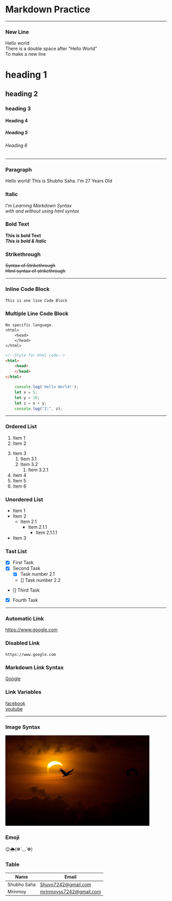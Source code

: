 <!--Markdown Practice -->
# Markdown Practice
---

### New Line

Hello world  
There is a double space after "Hello World"<br/>To make a new line

# heading 1
## heading 2
### heading 3
#### Heading 4
##### Heading 5
###### Heading 6
---

### Paragraph
<p>Hello world! This is Shubho Saha. I'm 27 Years Old</p>

### Italic
<i>I'm Learning Markdown Syntax</i>  
_with and without using html syntax_ 

### Bold Text
__This is bold Text__  
___This is bold & Italic___

### Strikethrough
~~Syntax of Strikethrough~~  
<del>Html syntax of strikethrough</del> <hr>

### Inline Code Block
`This is one line Code Block`

### Multiple Line Code Block
```
No specific language.
<html>
    <head>
    </head>
</html>
```

```html
<!--Style for Html code-->
<html>
    <head>
    </head>
</html>
```

```javascript
    console.log('Hello World!');
    let x = 5;
    let y = 10;
    let z = x + y;
    console.log("Z:", z);
```
---

### Ordered List
<ol>
    <li>Item 1</li>
    <li>Item 2</li>
</ol>

3. Item 3
    1. Item 3.1  
    2. Item 3.2
        1. Item 3.2.1
0. Item 4
6. Item 5
0. Item 6

### Unordered List
- Item 1
- Item 2
  - Item 2.1
    - Item 2.1.1
      - Item 2.1.1.1
- Item 3

### Tast List
- [x] First Task
- [x] Second Task
  - [x] Task number 2.1
  - [] Task number 2.2
- [] Third Task
- [x] Fourth Task 
---

### Automatic Link
https://www.google.com

### Disabled Link
`https://www.google.com`

### Markdown Link Syntax
[Google](https://www.google.com)


### Link Variables
[facebook][facebook]  
[youtube][youtube]


<!--All Links are stored in variable here-->
[facebook]: https://www.facebook.com
[youtube]: https://www.youtube.com
---

### Image Syntax
<!-- ![alternative Text](image link) -->
<!-- ![Bird](./images/bird.jpg) -->

<img src="./images/bird.jpg" width="450">

### Emoji
😉🌦️(❁´◡`❁)

### Table
| Name | Email |
|-------|------|
|Shubho Saha| Shuvo7242@gmail.com|
Mrinmoy | mrinmoyss7242@gmail.com|



